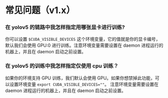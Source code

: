 # 常见问题（v1.x）

### 在 yolov5 的链路中我怎样指定用哪张显卡进行训练?
<a id="q1"></a>
你可以设置 `$CUDA_VISIBLE_DEVICES`  这个环境变量，它的值就是你的显卡编号，默认我们会使用 GPU:0 进行训练。注意环境变量需要设置在 daemon 进程运行的机器上，并且在 daemon 启动之前设置。

### 在 yolov5 的训练中我怎样指定仅使用 cpu 训练？
<a id="q2"></a>
如果你的环境支持 GPU 训练，我们默认会使用 GPU。如果你想禁掉此功能，可以设置环境变量 `export CUDA_VISIBLE_DEVICES=""`。 注意环境变量需要设置在 daemon 进程运行的机器上，并且在 daemon 启动之前设置。
